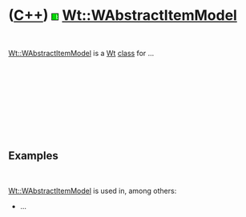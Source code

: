



 

 

 

 

 

([C++](Cpp.md)) ![Wt](PicWt.png) [Wt::WAbstractItemModel](CppWAbstractItemModel.md)
=====================================================================================

 

[Wt::WAbstractItemModel](CppWAbstractItemModel.md) is a [Wt](CppWt.md)
[class](CppClass.md) for ...

 

 

 

 

 

Examples
--------

 

[Wt::WAbstractItemModel](CppWAbstractItemModel.md) is used in, among
others:

-   ...

 

 

 

 

 





 



